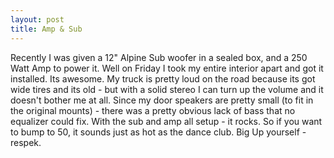 ```yaml
--- 
layout: post
title: Amp & Sub
---
```

Recently I was given a 12" Alpine Sub woofer in a sealed box, and a 250 Watt Amp to power it. Well on Friday I took my entire interior apart and got it installed. Its awesome. My truck is pretty loud on the road because its got wide tires and its old - but with a solid stereo I can turn up the volume and it doesn't bother me at all. Since my door speakers are pretty small (to fit in the original mounts) - there was a pretty obvious lack of bass that no equalizer could fix. With the sub and amp all setup - it rocks. So if you want to bump to 50, it sounds just as hot as the dance club. Big Up yourself - respek.

